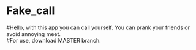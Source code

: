 # Fake_call
#Hello, with this app you can call yourself. You can prank your friends or avoid annoying meet.<br>
#For use, download MASTER branch. 
